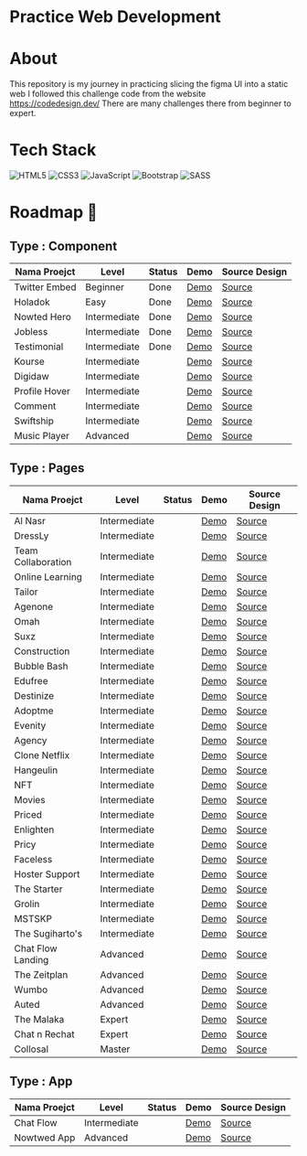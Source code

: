 # Practice Web Development 

# About 
This repository is my journey in practicing slicing the figma UI into a static web 
I followed this challenge code from the website https://codedesign.dev/ There are many challenges there from beginner to expert.

# Tech Stack
![HTML5](https://img.shields.io/badge/html5-%23E34F26.svg?style=for-the-badge&logo=html5&logoColor=white)
![CSS3](https://img.shields.io/badge/css3-%231572B6.svg?style=for-the-badge&logo=css3&logoColor=white)
![JavaScript](https://img.shields.io/badge/javascript-%23323330.svg?style=for-the-badge&logo=javascript&logoColor=%23F7DF1E)
![Bootstrap](https://img.shields.io/badge/bootstrap-%238511FA.svg?style=for-the-badge&logo=bootstrap&logoColor=white)
![SASS](https://img.shields.io/badge/SASS-hotpink.svg?style=for-the-badge&logo=SASS&logoColor=white)

# Roadmap 🚀

## Type : Component
| Nama Proejct        | Level        | Status     | Demo                                                 |     Source Design       |
|---------------------|--------------|------------|------------------------------------------------------|------------------------|
| Twitter Embed       | Beginner     | Done       | [Demo ](https://twittercardslicing.netlify.app/)     | [Source](https://codedesign.dev/challenge/twitter-embed) |
| Holadok             | Easy         | Done       | [Demo ](https://holadok-howlils-projects.vercel.app/)| [Source](https://codedesign.dev/challenge/holadok) |
| Nowted Hero         | Intermediate | Done       | [Demo ](https://nowted-howlils-projects.vercel.app/) | [Source](https://codedesign.dev/challenge/nowted) |
| Jobless             | Intermediate | Done       | [Demo ](https://wd-slicing-ui.vercel.app/)           | [Source](https://codedesign.dev/challenge/jobless) |
| Testimonial         | Intermediate | Done       | [Demo ](https://testimonial-apge.netlify.app/)       | [Source](https://codedesign.dev/challenge/testimoni) |
| Kourse              | Intermediate |            | [Demo ](https://slicingui.vercel.app/)               | [Source](https://codedesign.dev/challenge/kourse) |
| Digidaw             | Intermediate |            | [Demo ](https://slicingui.vercel.app/)               | [Source](https://codedesign.dev/challenge/digidaw) |
| Profile Hover       | Intermediate |            | [Demo ](https://slicingui.vercel.app/)               | [Source](https://codedesign.dev/challenge/profile-hover) |
| Comment             | Intermediate |            | [Demo ](https://slicingui.vercel.app/)               | [Source](https://codedesign.dev/challenge/comment) |
| Swiftship           | Intermediate |            | [Demo ](https://slicingui.vercel.app/)               | [Source](https://codedesign.dev/challenge/swiftship) |
| Music Player        | Advanced     |            | [Demo ](https://slicingui.vercel.app/)               | [Source](https://codedesign.dev/challenge/swiftship) |

## Type : Pages
| Nama Proejct        | Level        | Status     | Demo                                                 |     Source Design       |
|---------------------|--------------|------------|------------------------------------------------------|------------------------|
| Al Nasr             | Intermediate |            |  [Demo ](https://slicingui.vercel.app/)               | [Source](https://codedesign.dev/challenge/swiftship) |
| DressLy             | Intermediate |            |  [Demo ](https://slicingui.vercel.app/)               | [Source](https://codedesign.dev/challenge/swiftship) |
| Team Collaboration  | Intermediate |            |  [Demo ](https://slicingui.vercel.app/)               | [Source](https://codedesign.dev/challenge/swiftship) |
| Online Learning     | Intermediate |            |  [Demo ](https://slicingui.vercel.app/)               | [Source](https://codedesign.dev/challenge/swiftship) |
| Tailor              | Intermediate |            |  [Demo ](https://slicingui.vercel.app/)               | [Source](https://codedesign.dev/challenge/swiftship) |
| Agenone             | Intermediate |            |  [Demo ](https://slicingui.vercel.app/)               | [Source](https://codedesign.dev/challenge/swiftship) |
| Omah                | Intermediate |            |  [Demo ](https://slicingui.vercel.app/)               | [Source](https://codedesign.dev/challenge/swiftship) |
| Suxz                | Intermediate |            |  [Demo ](https://slicingui.vercel.app/)               | [Source](https://codedesign.dev/challenge/swiftship) |
| Construction        | Intermediate |            |  [Demo ](https://slicingui.vercel.app/)               | [Source](https://codedesign.dev/challenge/swiftship) |
| Bubble Bash         | Intermediate |            |  [Demo ](https://slicingui.vercel.app/)               | [Source](https://codedesign.dev/challenge/swiftship) |
| Edufree             | Intermediate |            |  [Demo ](https://slicingui.vercel.app/)               | [Source](https://codedesign.dev/challenge/swiftship) |
| Destinize           | Intermediate |            |  [Demo ](https://slicingui.vercel.app/)               | [Source](https://codedesign.dev/challenge/swiftship) |
| Adoptme             | Intermediate |            |  [Demo ](https://slicingui.vercel.app/)               | [Source](https://codedesign.dev/challenge/swiftship) |
| Evenity             | Intermediate |            |  [Demo ](https://slicingui.vercel.app/)               | [Source](https://codedesign.dev/challenge/swiftship) |
| Agency              | Intermediate |            |  [Demo ](https://slicingui.vercel.app/)               | [Source](https://codedesign.dev/challenge/swiftship) |
| Clone Netflix       | Intermediate |            |  [Demo ](https://slicingui.vercel.app/)               | [Source](https://codedesign.dev/challenge/swiftship) |
| Hangeulin           | Intermediate |            |  [Demo ](https://slicingui.vercel.app/)               | [Source](https://codedesign.dev/challenge/swiftship) |
| NFT                 | Intermediate |            |  [Demo ](https://slicingui.vercel.app/)               | [Source](https://codedesign.dev/challenge/swiftship) |
| Movies              | Intermediate |            |  [Demo ](https://slicingui.vercel.app/)               | [Source](https://codedesign.dev/challenge/swiftship) |
| Priced              | Intermediate |            |  [Demo ](https://slicingui.vercel.app/)               | [Source](https://codedesign.dev/challenge/swiftship) |
| Enlighten           | Intermediate |            |  [Demo ](https://slicingui.vercel.app/)               | [Source](https://codedesign.dev/challenge/swiftship) |
| Pricy               | Intermediate |            |  [Demo ](https://slicingui.vercel.app/)               | [Source](https://codedesign.dev/challenge/swiftship) |
| Faceless            | Intermediate |            |  [Demo ](https://slicingui.vercel.app/)               | [Source](https://codedesign.dev/challenge/swiftship) |
| Hoster Support      | Intermediate |            |  [Demo ](https://slicingui.vercel.app/)               | [Source](https://codedesign.dev/challenge/swiftship) |
| The Starter         | Intermediate |            |  [Demo ](https://slicingui.vercel.app/)               | [Source](https://codedesign.dev/challenge/swiftship) |
| Grolin              | Intermediate |            |  [Demo ](https://slicingui.vercel.app/)               | [Source](https://codedesign.dev/challenge/swiftship) |
| MSTSKP              | Intermediate |            |  [Demo ](https://slicingui.vercel.app/)               | [Source](https://codedesign.dev/challenge/swiftship) |
| The Sugiharto's     | Intermediate |            |  [Demo ](https://slicingui.vercel.app/)               | [Source](https://codedesign.dev/challenge/swiftship) |
| Chat Flow Landing   | Advanced     |            |  [Demo ](https://slicingui.vercel.app/)               | [Source](https://codedesign.dev/challenge/swiftship) |
| The Zeitplan        | Advanced     |            |  [Demo ](https://slicingui.vercel.app/)               | [Source](https://codedesign.dev/challenge/swiftship) |
| Wumbo               | Advanced     |            |  [Demo ](https://slicingui.vercel.app/)               | [Source](https://codedesign.dev/challenge/swiftship) |
| Auted               | Advanced     |            |  [Demo ](https://slicingui.vercel.app/)               | [Source](https://codedesign.dev/challenge/swiftship) |
| The Malaka          | Expert       |            |  [Demo ](https://slicingui.vercel.app/)               | [Source](https://codedesign.dev/challenge/swiftship) |
| Chat n Rechat       | Expert       |            |  [Demo ](https://slicingui.vercel.app/)               | [Source](https://codedesign.dev/challenge/swiftship) |
| Collosal            | Master       |            |  [Demo ](https://slicingui.vercel.app/)               | [Source](https://codedesign.dev/challenge/swiftship) |
 

## Type : App
| Nama Proejct        | Level        | Status     | Demo                                                 |     Source Design       |
|---------------------|--------------|------------|------------------------------------------------------|------------------------|
| Chat Flow           | Intermediate |            |[Demo ](https://slicingui.vercel.app/)               | [Source](https://codedesign.dev/challenge/chatFlow) |
| Nowtwed App         | Advanced     |            |[Demo ](https://slicingui.vercel.app/)               | [Source](https://codedesign.dev/challenge/chatFlow) |
